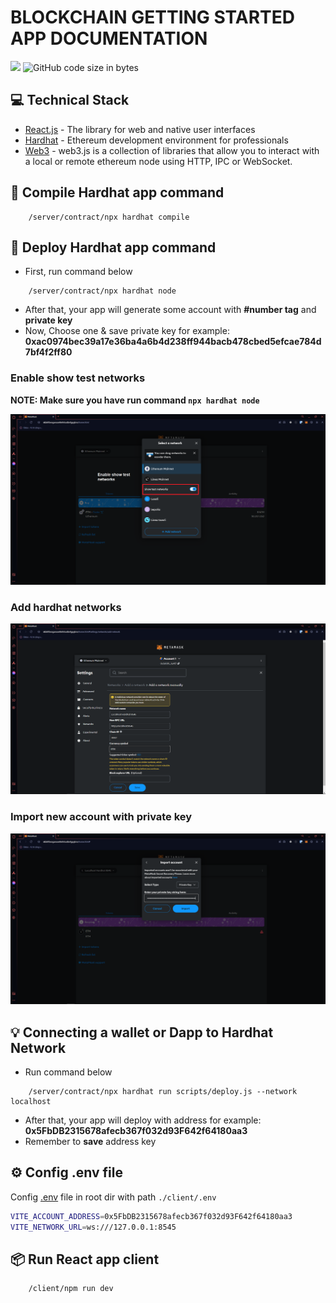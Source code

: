 # BLOCKCHAIN GETTING STARTED APP DOCUMENTATION

<img src="https://img.shields.io/github/stars/minhtrifit/blockchain-getting-started"/> ![GitHub code size in bytes](https://img.shields.io/github/languages/code-size/minhtrifit/blockchain-getting-started)

## 💻 Technical Stack

- [React.js](https://react.dev) - The library for web and native user interfaces
- [Hardhat](https://hardhat.org) - Ethereum development environment for professionals
- [Web3](https://web3js.readthedocs.io/en/v1.10.0/) - web3.js is a collection of libraries that allow you to interact with a local or remote ethereum node using HTTP, IPC or WebSocket.

## 💽 Compile Hardhat app command

```console
    /server/contract/npx hardhat compile
```

## 💎 Deploy Hardhat app command

* First, run command below

```console
    /server/contract/npx hardhat node
```

* After that, your app will generate some account with **#number tag** and **private key**
* Now, Choose one & save private key for example: **0xac0974bec39a17e36ba4a6b4d238ff944bacb478cbed5efcae784d7bf4f2ff80**

### Enable show test networks

**NOTE: Make sure you have run command `npx hardhat node`**

![Enable show test networks](./server/showcase/1.png)

### Add hardhat networks
![Add hardhat networks](./server/showcase/2.png)

### Import new account with private key
![Import new account with private key](./server/showcase/3.png)


## 💡 Connecting a wallet or Dapp to Hardhat Network

* Run command below

```console
    /server/contract/npx hardhat run scripts/deploy.js --network localhost
```

* After that, your app will deploy with address for example: **0x5FbDB2315678afecb367f032d93F642f64180aa3**
* Remember to **save** address key

## ⚙️ Config .env file

Config [.env]() file in root dir with path `./client/.env`

```bash
VITE_ACCOUNT_ADDRESS=0x5FbDB2315678afecb367f032d93F642f64180aa3
VITE_NETWORK_URL=ws:///127.0.0.1:8545
```

## 📦 Run React app client

```console
    /client/npm run dev
```